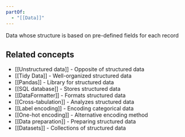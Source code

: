 ```yaml
---
partOf:
  - "[[Data]]"
---
```


Data whose structure is based on pre-defined fields for each record



## Related concepts

- [[Unstructured data]] - Opposite of structured data
- [[Tidy Data]] - Well-organized structured data
- [[Pandas]] - Library for structured data
- [[SQL database]] - Stores structured data
- [[DataFormatter]] - Formats structured data
- [[Cross-tabulation]] - Analyzes structured data
- [[Label encoding]] - Encoding categorical data
- [[One-hot encoding]] - Alternative encoding method
- [[Data preparation]] - Preparing structured data
- [[Datasets]] - Collections of structured data
